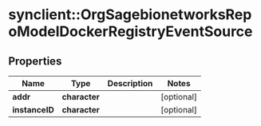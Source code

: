 # synclient::OrgSagebionetworksRepoModelDockerRegistryEventSource


## Properties
Name | Type | Description | Notes
------------ | ------------- | ------------- | -------------
**addr** | **character** |  | [optional] 
**instanceID** | **character** |  | [optional] 


